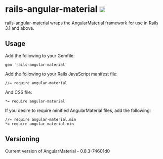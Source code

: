 # rails-angular-material <a href="http://badge.fury.io/rb/rails-angular-material"><img src="https://badge.fury.io/rb/rails-angular-material.svg" alt="Gem Version" height="18"></a>

rails-angular-material wraps the [AngularMaterial](https://material.angularjs.org/) framework for use in Rails 3.1 and above.

## Usage

Add the following to your Gemfile:

    gem 'rails-angular-material'

Add the following to your Rails JavaScript manifest file:

    //= require angular-material

And CSS file:

    *= require angular-material

If you desire to require minified AngularMaterial files, add the following:

    //= require angular-material.min
    *= require angular-material.min

## Versioning

Current version of AngularMaterial - 0.8.3-74601d0
